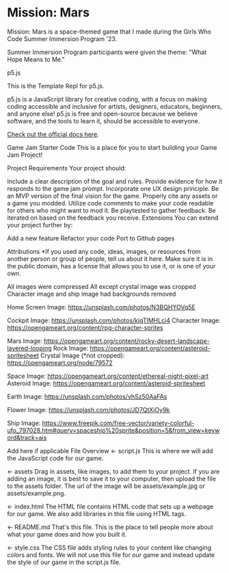 # Mission: Mars
Mission: Mars is a space-themed game that I made during the Girls Who Code Summer Immersion Program '23. 

Summer Immersion Program participants were given the theme: "What Hope Means to Me."

p5.js

This is the Template Repl for p5.js.

p5.js is a JavaScript library for creative coding, with a focus on making coding accessible and inclusive for artists, designers, educators, beginners, and anyone else! p5.js is free and open-source because we believe software, and the tools to learn it, should be accessible to everyone.

[Check out the official docs here](https://p5js.org/reference/).


Game Jam Starter Code
This is a place for you to start building your Game Jam Project!

Project Requirements
Your project should:

Include a clear description of the goal and rules.
Provide evidence for how it responds to the game jam prompt.
Incorporate one UX design principle.
Be an MVP version of the final vision for the game.
Properly cite any assets or a game you modded.
Utilize code comments to make your code readable for others who might want to mod it.
Be playtested to gather feedback.
Be iterated on based on the feedback you receive.
Extensions
You can extend your project further by:

Add a new feature
Refactor your code
Port to Github pages

Attributions
*If you used any code, ideas, images, or resources from another person or group of people, tell us about it here. Make sure it is in the public domain, has a license that allows you to use it, or is one of your own.

All images were compressed
All except crystal image was cropped
Character image and ship image had backgrounds removed

Home Screen Image: https://unsplash.com/photos/N3BQHYOVq5E

Cockpit Image: https://unsplash.com/photos/kjqTlMHLci4
Character Image: https://opengameart.org/content/rpg-character-sprites

Mars Image: https://opengameart.org/content/rocky-desert-landscape-layered-looping
Rock Image: https://opengameart.org/content/asteroid-spritesheet
Crystal Image (*not cropped): https://opengameart.org/node/79572

Space Image: https://opengameart.org/content/ethereal-night-pixel-art
Asteroid Image: https://opengameart.org/content/asteroid-spritesheet

Earth Image: https://unsplash.com/photos/vhSz50AaFAs

Flower Image: https://unsplash.com/photos/JD7QtXjOy9k

Ship Image: https://www.freepik.com/free-vector/variety-colorful-ufo_797028.htm#query=spaceship%20sprite&position=5&from_view=keyword&track=ais








Add here if applicable
File Overview
← script.js
This is where we will add the JavaScript code for our game.

← assets
Drag in assets, like images, to add them to your project. If you are adding an image, it is best to save it to your computer, then upload the file to the assets folder. The url of the image will be assets/example.jpg or assets/example.png.

← index.html
The HTML file contains HTML code that sets up a webpage for our game. We also add libraries in this file using HTML tags.

← README.md
That's this file. This is the place to tell people more about what your game does and how you built it.

← style.css
The CSS file adds styling rules to your content like changing colors and fonts. We will not use this file for our game and instead update the style of our game in the script.js file.